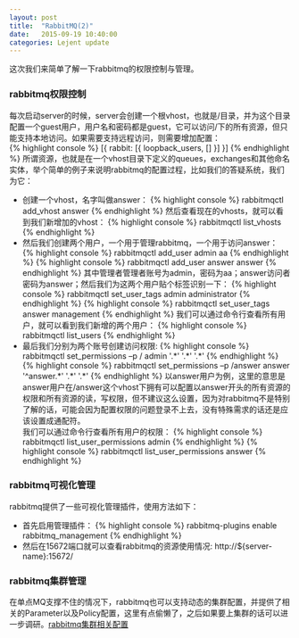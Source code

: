```yaml
---
layout: post
title:  "RabbitMQ(2)"
date:   2015-09-19 10:40:00
categories: Lejent update
---
```

<p>
这次我们来简单了解一下rabbitmq的权限控制与管理。
</p>
<h3>rabbitmq权限控制</h3>
<p>
每次启动server的时候，server会创建一个根vhost，也就是/目录，并为这个目录配置一个guest用户，用户名和密码都是guest，它可以访问/下的所有资源，但只能支持本地访问。如果需要支持远程访问，则需要增加配置：<br />
  {% highlight console %}
  [{ rabbit: [{ loopback_users, [] }] }] 
  {% endhighlight %}
所谓资源，也就是在一个vhost目录下定义的queues，exchanges和其他命名实体，举个简单的例子来说明rabbitmq的配置过程，比如我们的答疑系统，我们为它：
<ul>
  <li>创建一个vhost，名字叫做answer：
  {% highlight console %}
  rabbitmqctl add_vhost answer
  {% endhighlight %}
  然后查看现在的vhosts，就可以看到我们新增加的vhost：
  {% highlight console %}
  rabbitmqctl list_vhosts
  {% endhighlight %}
  </li>
  <li>
  然后我们创建两个用户，一个用于管理rabbitmq，一个用于访问answer：
  {% highlight console %}
  rabbitmqctl add_user admin aa
  {% endhighlight %}
  {% highlight console %}
  rabbitmqctl add_user answer answer
  {% endhighlight %}
  其中管理者管理者账号为admin，密码为aa；answer访问者密码为answer；然后我们为这两个用户贴个标签识别一下：
  {% highlight console %}
  rabbitmqctl set_user_tags admin administrator
  {% endhighlight %}
  {% highlight console %}
  rabbitmqctl set_user_tags answer management
  {% endhighlight %}
  我们可以通过命令行查看所有用户，就可以看到我们新增的两个用户：
  {% highlight console %}
  rabbitmqctl list_users
  {% endhighlight %}
  </li>
  <li>
  最后我们分别为两个账号创建访问权限:
  {% highlight console %}
  rabbitmqctl set_permissions –p / admin '.*' '.*' '.*'
  {% endhighlight %}
  {% highlight console %}
  rabbitmqctl set_permissions –p /answer answer '^answer.*' '.*' '.*'
  {% endhighlight %}
  以answer用户为例，这里的意思是answer用户在/answer这个vhost下拥有可以配置以answer开头的所有资源的权限和所有资源的读，写权限，但不建议这么设置，因为对rabbitmq不是特别了解的话，可能会因为配置权限的问题登录不上去，没有特殊需求的话还是应该设置成通配符。 <br />
  我们可以通过命令行查看所有用户的权限：
  {% highlight console %}
  rabbitmqctl list_user_permissions admin
  {% endhighlight %}
  {% highlight console %}
  rabbitmqctl list_user_permissions answer
  {% endhighlight %}
  </li>
</ul>
</p>
<h3>rabbitmq可视化管理</h3>
<p>
rabbitmq提供了一些可视化管理插件，使用方法如下：
<ul>
  <li>
  首先启用管理插件：
  {% highlight console %}
  rabbitmq-plugins enable rabbitmq_management
  {% endhighlight %}
  </li>
  <li>
  然后在15672端口就可以查看rabbitmq的资源使用情况:
  http://${server-name}:15672/
  </li>
</ul>
</p>
<h3>rabbitmq集群管理</h3>
<p>
在单点MQ支撑不住的情况下，rabbitmq也可以支持动态的集群配置，并提供了相关的Parameter以及Policy配置，这里有点偷懒了，之后如果要上集群的话可以进一步调研。<a href="http://www.rabbitmq.com/man/rabbitmqctl.1.man.html#Access%20control">rabbitmq集群相关配置</a>
</p>

